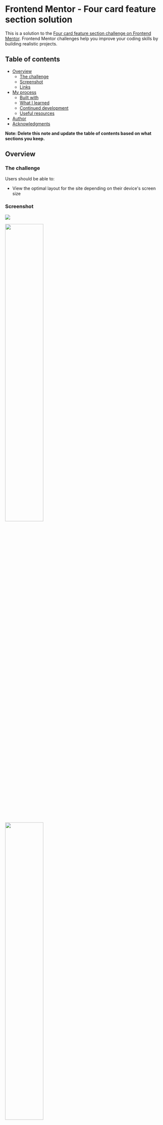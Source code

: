 # Frontend Mentor - Four card feature section solution

This is a solution to the [Four card feature section challenge on Frontend Mentor](https://www.frontendmentor.io/challenges/four-card-feature-section-weK1eFYK). Frontend Mentor challenges help you improve your coding skills by building realistic projects. 

## Table of contents

- [Overview](#overview)
  - [The challenge](#the-challenge)
  - [Screenshot](#screenshot)
  - [Links](#links)
- [My process](#my-process)
  - [Built with](#built-with)
  - [What I learned](#what-i-learned)
  - [Continued development](#continued-development)
  - [Useful resources](#useful-resources)
- [Author](#author)
- [Acknowledgments](#acknowledgments)

**Note: Delete this note and update the table of contents based on what sections you keep.**

## Overview

### The challenge

Users should be able to:

- View the optimal layout for the site depending on their device's screen size


### Screenshot

<img src="./screenshots/ss-desktop.png"/>

<img src="./screenshots/ss-mobile-1.png" width="49.7%"/> <img src="./screenshots/ss-mobile-2.png" width="49.7%"/>

### Links

- Solution URL: [GitHub](https://github.com/prantiknoor/frontend-mentor-challenges/tree/master/four-card-feature-section)
- Live Site URL: [Netlify](https://frontend-mentor-challenges-prantik.netlify.app/four-card-feature-section/)

## My process

### Built with

- Semantic HTML5 markup
- CSS custom properties
- Flexbox
- CSS Grid
- Desktop-first workflow


### What I learned

Recenty I completed **Design System** course by @kevin-powell in scrimba. Where I learned many many important things. So I tried to implement those.

I did reset some default CSS rules.
```css
/* ------------------- */
/* CSS Reset           */
/* ------------------- */

/* Box sizing rules */
*,
*::before,
*::after {
  box-sizing: border-box;
}

/* Remove default margin */
body,
h1,
h2,
h3,
h4,
p {
  margin: 0;
}

body {
    font-family: var(--ff-sans-serif);
}

/* Set core body defaults */
body {
  min-height: 100vh;
  text-rendering: optimizeSpeed;
  line-height: 1.5;
}

/* Make image easier to work with */
img,
picture {
  max-width: 100%;
  display: block;
}
```

I used `CSS custom properties`.
```css
/* -------------------- */
/* Custom properties    */
/* -------------------- */

:root {
  /* colors */
  --clr-dark: 234 12% 34%;
  --clr-gray: 229 6% 66%;
  --clr-light: 0 0% 98%;
  --clr-red: 0 78% 62%;
  --clr-cyan: 180 62% 55%;
  --clr-orange: 34 97% 64%;
  --clr-blue: 212 86% 64%;

  /* font-families */
  --ff-sans-serif: "Poppins", sans-serif;

  /* font-sizes */
  --fs-600: 2rem;
  --fs-500: 1.5rem;
  --fs-400: 1.125rem;
  --fs-300: 0.9rem;
}
```

I also coded some `utility classes`.
```css
/* -------------------- */
/* Utility classes      */
/* -------------------- */

.flex {
  display: flex;
  gap: var(--gap, 1rem);
}

.grid {
  display: grid;
  gap: var(--gap, 1rem);
}

.container {
  max-width: 80rem;
  margin-inline: auto;
  padding-inline: 2em;
}

.sr-only {
  position: absolute;
  width: 1px;
  height: 1px;
  margin: -1px;
  padding: 0;
  overflow: hidden;
  clip: rect(0, 0, 0, 0);
  white-space: nowrap;
  border: 0;
}

.text-dark { color: hsl(var(--clr-dark)); }
.text-gray { color: hsl(var(--clr-gray)); }
.bg-light { background-color: hsl(var(--clr-light)); }

.ff-sans-serif { font-family: var(--ff-sans-serif); }

.fs-300 { font-size: var(--fs-300); }
.fs-400 { font-size: var(--fs-400); }
.fs-500 { font-size: var(--fs-500); }
.fs-600 { font-size: var(--fs-600); }

.text-center { text-align: center; }
```

### Continued development

By doing this project, I found my knowledge lackings in javascript. I should focus on javascript.


### Useful resources
- [Build a space travel website](https://scrimba.com/learn/spacetravel) - Bring a Frontend Mentor design to life and create your own design system while building a multi-page space travel website with Kevin Powell as your guide.
- [Responsive Web Design - freeCodeCamp](https://www.freecodecamp.org/learn/2022/responsive-web-design/) - This is an amazing course which helped me finally understand HTML & CSS very well. I'd recommend it to anyone new in web development


## Author

- Frontend Mentor - [@prantiknoor](https://www.frontendmentor.io/profile/prantiknoor)
- Twitter - [@prantiknoor](https://www.twitter.com/prantiknoor)
- CodePen - [@prantiknoor](https://codepen.io/prantiknoor)


## Acknowledgments

Thanks to everyone who helped me learning code.

